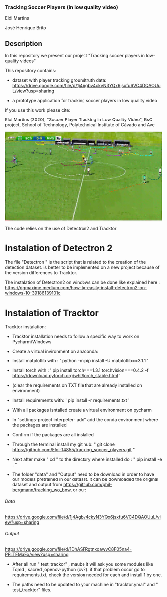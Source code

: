 ### Tracking Soccer Players (in low quality video)

Elói Martins

José Henrique Brito

## Description
 
In this repository we present our project "Tracking soccer players in low-quality videos"

This repository contains:
- dataset with player tracking groundtruth data: https://drive.google.com/file/d/1j4Agbv4ckyN3YQx6jsxfu6VC4DQAOUuL/view?usp=sharing

- a prototype application for tracking soccer players in low quality video

If you use this work please cite:

Eloi Martins (2020), "Soccer Player Tracking in Low Quality Video", BsC project, School of Technology, Polytechnical Institute of Cávado and Ave 

![tracking results](https://github.com/Eloi-14855/tracking_soccer_players/blob/tracking_soccer/Example_of_results.jpg?raw=true)

The code relies on the use of Detectron2 and Tracktor

# Instalation of Detectron 2
The file "Detectron " is the script that is related to the creation of the detection dataset. is better to be implemented on a new project because of the version differences to Tracktor.

The instalation of Detectron2 on windows can be done like explained here : https://dgmaxime.medium.com/how-to-easily-install-detectron2-on-windows-10-39186139101c

# Instalation of Tracktor
Tracktor instalation:

- Tracktor installation needs to follow a specific way to work on Pycharm/Windows

- Create a virtual invironment on anaconda:

- Install matplotlib with : ' python -m pip install -U matplotlib==3.1.1 '

- Install torch with : ' pip install torch===1.3.1 torchvision===0.4.2 -f https://download.pytorch.org/whl/torch_stable.html '

- (clear the requirements on TXT file  that are already installed on environment)

- Install requirements with: ' pip install -r requirements.txt '

- With all packages isntalled create a virtual environment on pycharm

- In "settings-project interpeter- add" add the conda environment where the packages are installed

- Confirm if the packages are all installed

- Through the terminal install my git hub: " git clone https://github.com/Eloi-14855/tracking_soccer_players.git "

- Next after make " cd " to the directory where installed do : " pip install -e . "
- The folder "data" and "Output" need to be download in order to have our models pretrained in our dataset. it can be downloaded the original dataset and output from https://github.com/phil-bergmann/tracking_wo_bnw, or our:

###### Data
https://drive.google.com/file/d/1j4Agbv4ckyN3YQx6jsxfu6VC4DQAOUuL/view?usp=sharing

###### Output
https://drive.google.com/file/d/1DhASFRgtnxoawvC8F05na4-PFLTEMaEx/view?usp=sharing


- After all run " test_trackor" , maube it will ask you some modules like Tqmd , sacred ,opencv-python (cv2). if that problem occur go to requirements.txt, check the version needed for each and install 1 by one. 

- The paths need to be updated to your machine in "tracktor.ymal" and " test_tracktor" files.





